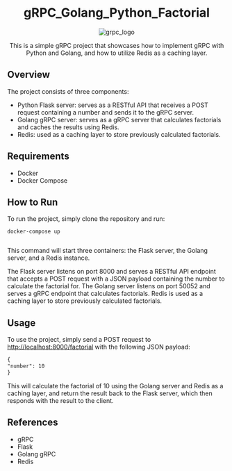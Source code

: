 <div align="center">
  <h1>gRPC_Golang_Python_Factorial</h1>
  <img src="https://user-images.githubusercontent.com/46206522/117317920-51cfa980-ae8c-11eb-9a2f-35424f9fae85.png" alt="grpc_logo">
  <p>This is a simple gRPC project that showcases how to implement gRPC with Python and Golang, and how to utilize Redis as a caching layer.</p>
</div>


## Overview

The project consists of three components:

- Python Flask server: serves as a RESTful API that receives a POST request containing a number and sends it to the gRPC server.
- Golang gRPC server: serves as a gRPC server that calculates factorials and caches the results using Redis.
- Redis: used as a caching layer to store previously calculated factorials.

## Requirements

- Docker
- Docker Compose

## How to Run

To run the project, simply clone the repository and run:

````
docker-compose up


````


This command will start three containers: the Flask server, the Golang server, and a Redis instance.

The Flask server listens on port 8000 and serves a RESTful API endpoint that accepts a POST request with a JSON payload containing the number to calculate the factorial for. The Golang server listens on port 50052 and serves a gRPC endpoint that calculates factorials. Redis is used as a caching layer to store previously calculated factorials.


## Usage

To use the project, simply send a POST request to [http://localhost:8000/factorial](http://localhost:3000/factorial) with the following JSON payload:

```markdown
{
"number": 10
}
```

This will calculate the factorial of 10 using the Golang server and Redis as a caching layer, and return the result back to the Flask server, which then responds with the result to the client.

## References

* gRPC
* Flask
* Golang gRPC
* Redis
